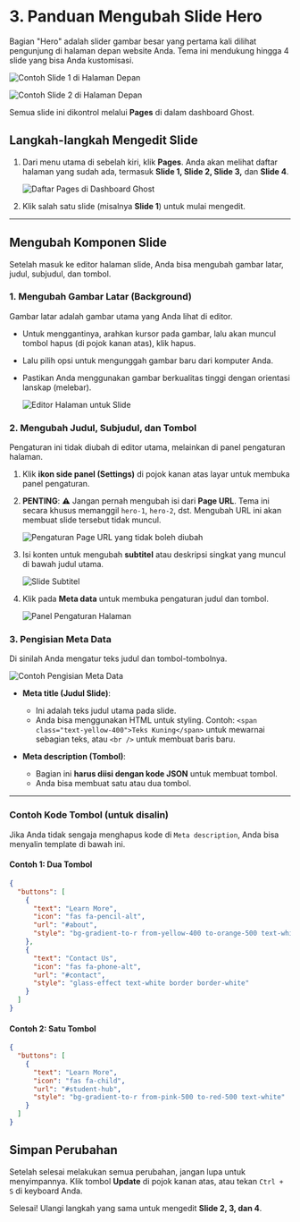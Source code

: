 # 3. Panduan Mengubah Slide Hero

Bagian "Hero" adalah slider gambar besar yang pertama kali dilihat pengunjung di halaman depan website Anda. Tema ini mendukung hingga 4 slide yang bisa Anda kustomisasi.

![Contoh Slide 1 di Halaman Depan](/gambar/slide-hero-hasil-1.png)

![Contoh Slide 2 di Halaman Depan](/gambar/slide-hero-hasil-2.png)

Semua slide ini dikontrol melalui **Pages** di dalam dashboard Ghost.

## Langkah-langkah Mengedit Slide

1.  Dari menu utama di sebelah kiri, klik **Pages**. Anda akan melihat daftar halaman yang sudah ada, termasuk **Slide 1, Slide 2, Slide 3,** dan **Slide 4**.

    ![Daftar Pages di Dashboard Ghost](/gambar/ghost-pages-list.png)

2.  Klik salah satu slide (misalnya **Slide 1**) untuk mulai mengedit.

---

## Mengubah Komponen Slide

Setelah masuk ke editor halaman slide, Anda bisa mengubah gambar latar, judul, subjudul, dan tombol.

### 1. Mengubah Gambar Latar (Background)

Gambar latar adalah gambar utama yang Anda lihat di editor.

* Untuk menggantinya, arahkan kursor pada gambar, lalu akan muncul tombol hapus (di pojok kanan atas), klik hapus.
* Lalu pilih opsi untuk mengunggah gambar baru dari komputer Anda.
* Pastikan Anda menggunakan gambar berkualitas tinggi dengan orientasi lanskap (melebar).

    ![Editor Halaman untuk Slide](/gambar/slide-hero-editor.png)

### 2. Mengubah Judul, Subjudul, dan Tombol

Pengaturan ini tidak diubah di editor utama, melainkan di panel pengaturan halaman.

1.  Klik **ikon side panel (Settings)** di pojok kanan atas layar untuk membuka panel pengaturan.
2.  **PENTING**: ⚠️ Jangan pernah mengubah isi dari **Page URL**. Tema ini secara khusus memanggil `hero-1`, `hero-2`, dst. Mengubah URL ini akan membuat slide tersebut tidak muncul.

    ![Pengaturan Page URL yang tidak boleh diubah](/gambar/slide-hero-url.png)

3.  Isi konten untuk mengubah **subtitel** atau deskripsi singkat yang muncul di bawah judul utama.

    ![Slide Subtitel](/gambar/slide-subtitel.png)

4.  Klik pada **Meta data** untuk membuka pengaturan judul dan tombol.

    ![Panel Pengaturan Halaman](/gambar/slide-hero-settings-panel.png)

### 3. Pengisian Meta Data

Di sinilah Anda mengatur teks judul dan tombol-tombolnya.

![Contoh Pengisian Meta Data](/gambar/slide-hero-metadata.png)

* **Meta title (Judul Slide)**:
    * Ini adalah teks judul utama pada slide.
    * Anda bisa menggunakan HTML untuk styling. Contoh: `<span class="text-yellow-400">Teks Kuning</span>` untuk mewarnai sebagian teks, atau `<br />` untuk membuat baris baru.

* **Meta description (Tombol)**:
    * Bagian ini **harus diisi dengan kode JSON** untuk membuat tombol.
    * Anda bisa membuat satu atau dua tombol.

---

### Contoh Kode Tombol (untuk disalin)

Jika Anda tidak sengaja menghapus kode di `Meta description`, Anda bisa menyalin template di bawah ini.

#### Contoh 1: Dua Tombol

```json
{
  "buttons": [
    {
      "text": "Learn More",
      "icon": "fas fa-pencil-alt",
      "url": "#about",
      "style": "bg-gradient-to-r from-yellow-400 to-orange-500 text-white"
    },
    {
      "text": "Contact Us",
      "icon": "fas fa-phone-alt",
      "url": "#contact",
      "style": "glass-effect text-white border border-white"
    }
  ]
}
```

#### Contoh 2: Satu Tombol

```json
{
  "buttons": [
    {
      "text": "Learn More",
      "icon": "fas fa-child",
      "url": "#student-hub",
      "style": "bg-gradient-to-r from-pink-500 to-red-500 text-white"
    }
  ]
}
```

## Simpan Perubahan

Setelah selesai melakukan semua perubahan, jangan lupa untuk menyimpannya. Klik tombol **Update** di pojok kanan atas, atau tekan `Ctrl + S` di keyboard Anda.

Selesai! Ulangi langkah yang sama untuk mengedit **Slide 2, 3, dan 4**.
